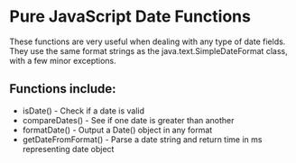 # Pure JavaScript Date Functions #
These functions are very useful when dealing with any type of date fields.
They use the same format strings as the java.text.SimpleDateFormat class, with a few minor exceptions.

## Functions include: ##

* isDate() - Check if a date is valid
* compareDates() - See if one date is greater than another
* formatDate() - Output a Date() object in any format
* getDateFromFormat() - Parse a date string and return time in ms representing date object
